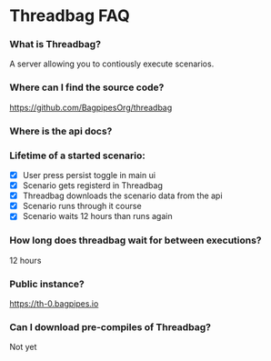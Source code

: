# Threadbag FAQ

### What is Threadbag?  
A server allowing you to contiously execute scenarios.   


### Where can I find the source code?   
https://github.com/BagpipesOrg/threadbag   

### Where is the api docs?   


### Lifetime of a started scenario:    
-  [x] User press persist toggle in main ui     
-  [x] Scenario gets registerd in Threadbag   
-  [x] Threadbag downloads the scenario data from the api   
-  [x] Scenario runs through it course   
-  [x] Scenario waits 12 hours than runs again     
 
### How long does threadbag wait for between executions?    
12 hours 

### Public instance?   
https://th-0.bagpipes.io    

### Can I download pre-compiles of Threadbag?   
Not yet



